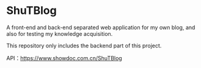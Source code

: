 # ShuTBlog
A front-end and back-end separated web application for my own blog, and also for testing my knowledge acquisition.

This repository only includes the backend part of this project.

API：https://www.showdoc.com.cn/ShuTBlog
